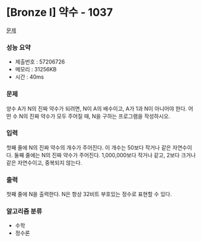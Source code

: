 # [Bronze I] 약수 - 1037
<a href="https://www.acmicpc.net/problem/1037">문제</a>

### 성능 요약
- 제출번호 : 57206726 <br>
- 메모리 : 31256KB <br>
- 시간 : 40ms

### 문제
양수 A가 N의 진짜 약수가 되려면, N이 A의 배수이고, A가 1과 N이 아니어야 한다. 어떤 수 N의 진짜 약수가 모두 주어질 때, N을 구하는 프로그램을 작성하시오.

### 입력
첫째 줄에 N의 진짜 약수의 개수가 주어진다. 이 개수는 50보다 작거나 같은 자연수이다. 둘째 줄에는 N의 진짜 약수가 주어진다. 1,000,000보다 작거나 같고, 2보다 크거나 같은 자연수이고, 중복되지 않는다.

### 출력
첫째 줄에 N을 출력한다. N은 항상 32비트 부호있는 정수로 표현할 수 있다.

### 알고리즘 분류
- 수학
- 정수론
